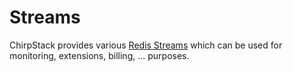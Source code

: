 # Streams

ChirpStack provides various [Redis Streams](https://redis.io/docs/data-types/streams/)
which can be used for monitoring, extensions, billing, ... purposes.
